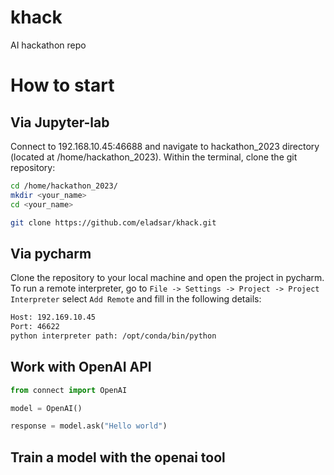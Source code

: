 # khack
AI hackathon repo


# How to start

## Via Jupyter-lab
Connect to 192.168.10.45:46688 and navigate to hackathon_2023 directory
(located at /home/hackathon_2023).
Within the terminal, clone the git repository:

```bash
cd /home/hackathon_2023/ 
mkdir <your_name>
cd <your_name>

git clone https://github.com/eladsar/khack.git 
```

## Via pycharm

Clone the repository to your local machine and open the project in pycharm.
To run a remote interpreter, go to `File -> Settings -> Project -> Project Interpreter`
select `Add Remote` and fill in the following details:

```bash
Host: 192.169.10.45
Port: 46622
python interpreter path: /opt/conda/bin/python
```

## Work with OpenAI API

```python
from connect import OpenAI

model = OpenAI()

response = model.ask("Hello world")
```

## Train a model with the openai tool


